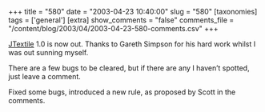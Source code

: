 +++
title = "580"
date = "2003-04-23 10:40:00"
slug = "580"
[taxonomies]
tags = ['general']
[extra]
show_comments = "false"
comments_file = "/content/blog/2003/04/2003-04-23-580-comments.csv"
+++

[JTextile](http://pipthepixie.tripod.com/code/jtextile.html "JTextile") 1.0 is now out. Thanks to Gareth Simpson for his hard work whilst I was out sunning myself.

There are a few bugs to be cleared, but if there are any I haven’t spotted, just leave a comment.

<ins datetime="2003-04-25T12:24:49Z"></ins>

Fixed some bugs, introduced a new rule, as proposed by Scott in the comments.
